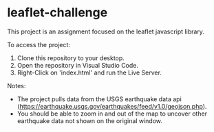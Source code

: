 # leaflet-challenge
This project is an assignment focused on the leaflet javascript library.

To access the project:
1. Clone this repository to your desktop.
1. Open the repository in Visual Studio Code.
1. Right-Click on 'index.html' and run the Live Server.

Notes:
* The project pulls data from the USGS earthquake data api (https://earthquake.usgs.gov/earthquakes/feed/v1.0/geojson.php).
* You should be able to zoom in and out of the map to uncover other earthquake data not shown on the original window.